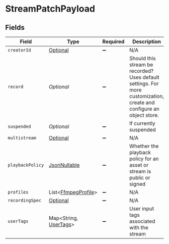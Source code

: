 # StreamPatchPayload


## Fields

| Field                                                                                                                 | Type                                                                                                                  | Required                                                                                                              | Description                                                                                                           | Example                                                                                                               |
| --------------------------------------------------------------------------------------------------------------------- | --------------------------------------------------------------------------------------------------------------------- | --------------------------------------------------------------------------------------------------------------------- | --------------------------------------------------------------------------------------------------------------------- | --------------------------------------------------------------------------------------------------------------------- |
| `creatorId`                                                                                                           | [Optional<InputCreatorId>](../../models/components/InputCreatorId.md)                                                 | :heavy_minus_sign:                                                                                                    | N/A                                                                                                                   |                                                                                                                       |
| `record`                                                                                                              | *Optional<Boolean>*                                                                                                   | :heavy_minus_sign:                                                                                                    | Should this stream be recorded? Uses default settings. For more<br/>customization, create and configure an object store.<br/> | false                                                                                                                 |
| `suspended`                                                                                                           | *Optional<Boolean>*                                                                                                   | :heavy_minus_sign:                                                                                                    | If currently suspended                                                                                                |                                                                                                                       |
| `multistream`                                                                                                         | [Optional<Multistream>](../../models/components/Multistream.md)                                                       | :heavy_minus_sign:                                                                                                    | N/A                                                                                                                   |                                                                                                                       |
| `playbackPolicy`                                                                                                      | [JsonNullable<PlaybackPolicy>](../../models/components/PlaybackPolicy.md)                                             | :heavy_minus_sign:                                                                                                    | Whether the playback policy for an asset or stream is public or signed                                                |                                                                                                                       |
| `profiles`                                                                                                            | List<[FfmpegProfile](../../models/components/FfmpegProfile.md)>                                                       | :heavy_minus_sign:                                                                                                    | N/A                                                                                                                   |                                                                                                                       |
| `recordingSpec`                                                                                                       | [Optional<RecordingSpec>](../../models/components/RecordingSpec.md)                                                   | :heavy_minus_sign:                                                                                                    | N/A                                                                                                                   |                                                                                                                       |
| `userTags`                                                                                                            | Map<String, [UserTags](../../models/components/UserTags.md)>                                                          | :heavy_minus_sign:                                                                                                    | User input tags associated with the stream                                                                            |                                                                                                                       |